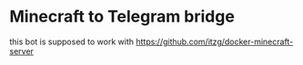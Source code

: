 # Minecraft to Telegram bridge

this bot is supposed to work with https://github.com/itzg/docker-minecraft-server